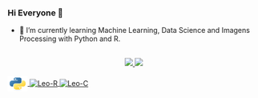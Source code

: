 ### Hi Everyone 👋

- 🌱 I’m currently learning Machine Learning, Data Science and Imagens Processing with Python and R.
##
<div align="center">
  <a href="https://github.com/Mertreas">
  <img height="180em" src="https://github-readme-stats.vercel.app/api?username=Mertreas&show_icons=true&theme=onedark&include_all_commits=true&count_private=true"/>
  <img height="180em" src="https://github-readme-stats.vercel.app/api/top-langs/?username=Mertreas&layout=compact&langs_count=7&theme=onedark"/>
</div>
  
  <div style="display: inline_block"><br>
  <img align="center" alt="Leo-Python" height="30" width="40" src="https://raw.githubusercontent.com/devicons/devicon/master/icons/python/python-original.svg">
  <img align="center" alt="Leo-R" height="30" width="40" src="https://cdn.jsdelivr.net/gh/devicons/devicon/icons/r/r-original.svg">
  <img align="center" alt="Leo-C" height="30" width="40" src="https://cdn.jsdelivr.net/gh/devicons/devicon/icons/c/c-plain.svg">
</div>
  
  ##
 
